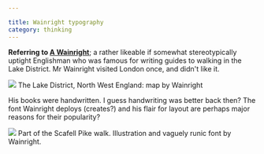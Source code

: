 ```yaml
---

title: Wainright typography
category: thinking
---
```


**Referring to [A Wainright](http://en.wikipedia.org/wiki/Alfred_Wainwright)**; a rather likeable if somewhat stereotypically uptight Englishman who was famous for writing guides to walking in the Lake District. Mr Wainright visited London once, and didn't like it.

![](http://farm3.static.flickr.com/2307/2507057858_eb0769a653.jpg?v=0) The Lake District, North West England: map by Wainright

His books were handwritten. I guess handwriting was better back then? The font Wainright deploys (creates?) and his flair for layout are perhaps major reasons for their popularity?

![](http://farm3.static.flickr.com/2227/2506211647_72ef35b9e5.jpg?v=0) Part of the Scafell Pike walk. Illustration and vaguely runic font by Wainright.
